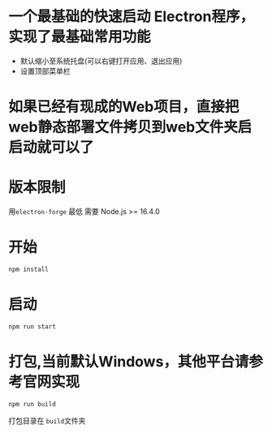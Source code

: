 # 一个最基础的快速启动 Electron程序，实现了最基础常用功能
* 默认缩小至系统托盘(可以右键打开应用、退出应用)
* 设置顶部菜单栏

# 如果已经有现成的Web项目，直接把web静态部署文件拷贝到web文件夹启启动就可以了

# 版本限制
用`electron-forge` 最低  需要 Node.js >= 16.4.0

# 开始

```cmd
npm install
```

# 启动
```cmd
npm run start
```
# 打包,当前默认Windows，其他平台请参考官网实现
```cmd
npm run build
```
打包目录在 `build`文件夹
